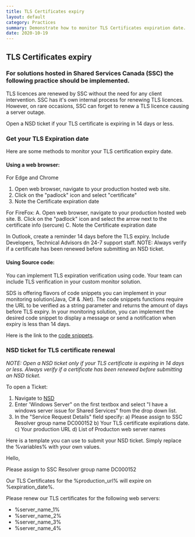 ```yaml
---
title: TLS Certificates expiry
layout: default
category: Practices
summary: Demonstrate how to monitor TLS Certificates expiration date.
date: 2020-10-19
---
```



## TLS Certificates expiry

### For solutions hosted in Shared Services Canada (SSC) the following practice should be implemented.

TLS licences are renewed by SSC without the need for any client intervention. SSC has it's own internal process for renewing TLS licences. However, on rare occasions, SSC can forget to renew a TLS licence causing a server outage.

Open a NSD ticket if your TLS certificate is expiring in 14 days or less.

### Get your TLS Expiration date

Here are some methods to monitor your TLS certification expiry date.

#### Using a web browser:

For Edge and Chrome
1. Open web browser, navigate to your production hosted web site.
2. Click on the "padlock" icon and select "certificate"
3. Note the Certificate expiration date

For FireFox:
A. Open web browser, navigate to your production hosted web site.
B. Click on the "padlock" icon and select the arrow next to the certificate info (sercure)
C. Note the Certificate expiration date

In Outlook, create a reminder 14 days before the TLS expiry. Include Developers, Technical Advisors dn 24-7 support staff.
NOTE: Always verify if a certificate has been renewed before submitting an NSD ticket.

#### Using Source code: 

You can implement TLS expiration verification using code. Your team can include TLS verification in your custom monitor solution.

SDS is offering  flavors of code snippets you can implement in your monitoring solution(Java, C# & .Net).
The code snippets functions require the URL to be verified as a string parameter and returns the amount of days before TLS expiry.
In your monitoring solution, you can implement the desired code snippet to display a message or send a notification when expiry is less than 14 days.

Here is the link to the [code snippets](https://gccode.ssc-spc.gc.ca/iitb-dgiit/sds/devcop-code-snippets/-/snippets "code snippets").


### NSD ticket for TLS certificate renewal

*NOTE: Open a NSD ticket only if your TLS certificate is expiring in 14 days or less. Always verify if a certificate has been renewed before submitting an NSD ticket.*

To open a Ticket:
1. Navigate to [NSD](http://srmis-sigdi-iagent.prv/ "NSD") 
2. Enter 'Windows Server" on the first textbox and select "I have a windows server issue for Shared Services" from the drop down list.
3. In the "Service Request Details" field specify:
a) Please assign to SSC Resolver group name DC000152
b) Your TLS certificate expirations date.
c) Your production URL
d) List of Producton web server names

Here is a template you can use to submit your NSD ticket. Simply replace the %variables% with your own values.

Hello,

Please assign to SSC Resolver group name DC000152

Our TLS Certificates for the %production_url% will expire on %expiration_date%.

Please renew our TLS certificates for the following web servers:
- %server_name_1%
- %server_name_2%
- %server_name_3%
- %server_name_4%
